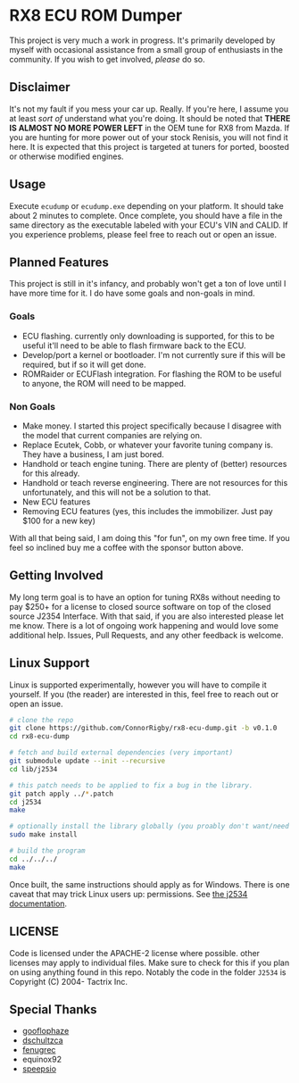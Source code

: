 # RX8 ECU ROM Dumper

This project is very much a work in progress. It's primarily developed by myself
with occasional assistance from a small group of enthusiasts in the community.
If you wish to get involved, *please* do so. 

## Disclaimer

It's not my fault if you mess your car up. Really. If you're here, I assume
you at least *sort of* understand what you're doing. It should be noted
that **THERE IS ALMOST NO MORE POWER LEFT** in the OEM tune for RX8 from
Mazda. If you are hunting for more power out of your stock Renisis, you
will not find it here. It is expected that this project is targeted
at tuners for ported, boosted or otherwise modified engines.

## Usage

Execute `ecudump` or `ecudump.exe` depending on your platform. 
It should take about 2 minutes to complete. Once complete, you
should have a file in the same directory as the executable labeled
with your ECU's VIN and CALID. If you experience problems, please
feel free to reach out or open an issue. 

## Planned Features

This project is still in it's infancy, and probably won't get a ton of
love until I have more time for it. I do have some goals and non-goals
in mind.

### Goals

* ECU flashing. currently only downloading is supported, for this to be useful it'll need to be able to flash firmware back to the ECU.
* Develop/port a kernel or bootloader. I'm not currently sure if this will be required, but if so it will get done.
* ROMRaider or ECUFlash integration. For flashing the ROM to be useful to anyone, the ROM will need to be mapped.

### Non Goals

* Make money. I started this project specifically because I disagree with the model that current companies are relying on.
* Replace Ecutek, Cobb, or whatever your favorite tuning company is. They have a business, I am just bored.
* Handhold or teach engine tuning. There are plenty of (better) resources for this already.
* Handhold or teach reverse engineering. There are not resources for this unfortunately, and this will not be a solution to that.
* New ECU features 
* Removing ECU features (yes, this includes the immobilizer. Just pay $100 for a new key)

With all that being said, I am doing this "for fun", on my own free time. If you feel so inclined buy me a coffee with the
sponsor button above. 

## Getting Involved

My long term goal is to have an option for tuning RX8s without needing to
pay $250+ for a license to closed source software on top of the closed source
J2354 Interface. With that said, if you are also interested please let me know.
There is a lot of ongoing work happening and would love some additional help.
Issues, Pull Requests, and any other feedback is welcome. 

## Linux Support

Linux is supported experimentally, however you will have to compile it yourself.
If you (the reader) are interested in this, feel free to reach out or open an issue.

```bash
# clone the repo
git clone https://github.com/ConnorRigby/rx8-ecu-dump.git -b v0.1.0
cd rx8-ecu-dump

# fetch and build external dependencies (very important)
git submodule update --init --recursive
cd lib/j2534

# this patch needs to be applied to fix a bug in the library.
git patch apply ../*.patch
cd j2534
make

# optionally install the library globally (you proably don't want/need this)
sudo make install

# build the program
cd ../../../
make
```

Once built, the same instructions should apply as for Windows. There is one caveat that
may trick Linux users up: permissions. See [the j2534 documentation](https://github.com/dschultzca/j2534/tree/bf08e0d923f0e5b28370d3ec0ed402d8093371e6#using-the-library).

## LICENSE

Code is licensed under the APACHE-2 license where possible.
other licenses may apply to individual files. Make sure to check
for this if you plan on using anything found in this repo. Notably
the code in the folder `J2534` is Copyright (C) 2004- Tactrix Inc.

## Special Thanks

* [gooflophaze](https://github.com/gooflophaze)
* [dschultzca](https://github.com/dschultzca)
* [fenugrec](https://github.com/fenugrec)
* equinox92
* [speepsio](https://github.com/speepsio)

